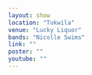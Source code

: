```yaml
---
layout: show
location: "Tukwila"
venue: "Lucky Liquor"
bands: "Nicolle Swims"
link: ""
poster: ""
youtube: ""
---
```



